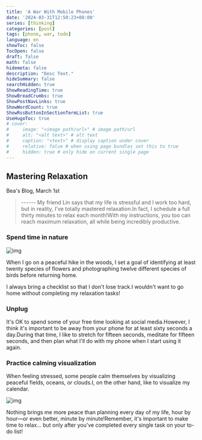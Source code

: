 ```yaml
---
title: 'A War With Mobile Phones'
date: '2024-03-31T12:50:23+08:00'
series: [thinking]
categories: [post]
tags: [phone, war, todo]
language: en
showToc: false
TocOpen: false
draft: false
math: false
hidemeta: false
description: "Desc Text."
hideSummary: false
searchHidden: true
ShowReadingTime: true
ShowBreadCrumbs: true
ShowPostNavLinks: true
ShowWordCount: true
ShowRssButtonInSectionTermList: true
UseHugoToc: true
# cover:
#     image: "<image path/url>" # image path/url
#     alt: "<alt text>" # alt text
#     caption: "<text>" # display caption under cover
#     relative: false # when using page bundles set this to true
#     hidden: true # only hide on current single page
---
```


## Mastering Relaxation

Bea's Blog, March 1st  
> ------ My friend Lin says that my life is stressful and I work too hard, but in reality, I've totally mastered relaxation.In fact, I schedule a full thirty minutes to relax each month!With my instructions, you too can reach maximum relaxation, all while being incredibly productive.

### Spend time in nature

![img](https://dagwbl.oss-cn-chengdu.aliyuncs.com/picture/obsidian/9bae8c7e92248dee510bca7dc1c81f6c514e47fe.svg)

When I go on a peaceful hike in the woods, I set a goal of identifying at least twenty species of flowers and photographing twelve different species of birds before returning home.

I always bring a checklist so that I don't lose track.I wouldn't want to go home without completing my relaxation tasks!

### Unplug

It's OK to spend some of your free time looking at social media.However, I think it's important to be away from your phone for at least sixty seconds a day.During that time, I like to stretch for fifteen seconds, meditate for fifteen seconds, and then plan what I'll do with my phone when I start using it again.

### Practice calming visualization

When feeling stressed, some people calm themselves by visualizing peaceful fields, oceans, or clouds.I, on the other hand, like to visualize my calendar.

![img](https://dagwbl.oss-cn-chengdu.aliyuncs.com/picture/obsidian/e108d3458c4595ca8acfd576bc3b8b2b3b434382.svg)

Nothing brings me more peace than planning every day of my life, hour by hour—or even better, minute by minute!Remember, it's important to make time to relax… but only after you've completed every single task on your to-do list!
